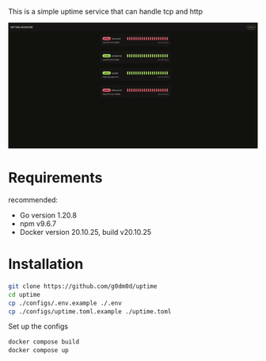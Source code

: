 This is a simple uptime service that can handle tcp and http

![example](./src/example.gif)

# Requirements

recommended:
- Go version 1.20.8
- npm v9.6.7
- Docker version 20.10.25, build v20.10.25

# Installation

```bash
git clone https://github.com/g0dm0d/uptime
cd uptime
cp ./configs/.env.example ./.env
cp ./configs/uptime.toml.example ./uptime.toml
```

Set up the configs

```bash
docker compose build
docker compose up
```